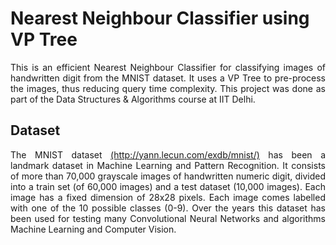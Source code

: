 <h1>Nearest Neighbour Classifier using VP Tree</h1>

<p align="justify">
This is an efficient Nearest Neighbour Classifier for classifying images of handwritten digit from the MNIST dataset. It uses a VP Tree to pre-process the images, thus reducing query time complexity. This project was done as part of the Data Structures & Algorithms course at IIT Delhi.
</p>

<h2 id="dataset"> Dataset </h2>
<p align="justify">
    The MNIST dataset <a href="http://yann.lecun.com/exdb/mnist/">(http://yann.lecun.com/exdb/mnist/)</a> has been a landmark dataset in Machine Learning and Pattern Recognition. It consists of more than 70,000 grayscale images of handwritten numeric digit, divided into a train set (of 60,000 images) and a test dataset (10,000 images). Each image has a fixed dimension of 28x28 pixels. Each image comes labelled with one of the 10 possible classes (0-9).
    Over the years this dataset has been used for testing many Convolutional Neural Networks and algorithms Machine Learning and Computer Vision.
</p>
